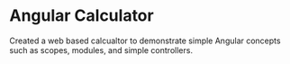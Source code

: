 # Angular Calculator

Created a web based calcualtor to demonstrate simple Angular concepts such as scopes, modules, and simple controllers.
